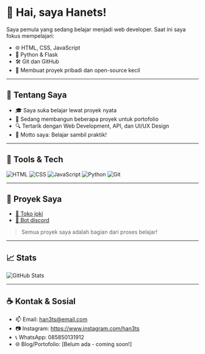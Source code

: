 # 👋 Hai, saya Hanets!

Saya pemula yang sedang belajar menjadi web developer. Saat ini saya fokus mempelajari:

- 🌐 HTML, CSS, JavaScript
- 🐍 Python & Flask
- 🛠️ Git dan GitHub
- 🎯 Membuat proyek pribadi dan open-source kecil

---

## 🌱 Tentang Saya

- 🎓 Saya suka belajar lewat proyek nyata
- 📘 Sedang membangun beberapa proyek untuk portofolio
- 🔍 Tertarik dengan Web Development, API, dan UI/UX Design
- 🧠 Motto saya: Belajar sambil praktik!

---

## 🔧 Tools & Tech

![HTML](https://img.shields.io/badge/-HTML5-E34F26?logo=html5&logoColor=white)
![CSS](https://img.shields.io/badge/-CSS3-1572B6?logo=css3&logoColor=white)
![JavaScript](https://img.shields.io/badge/-JavaScript-F7DF1E?logo=javascript&logoColor=black)
![Python](https://img.shields.io/badge/-Python-3776AB?logo=python&logoColor=white)
![Git](https://img.shields.io/badge/-Git-F05032?logo=git&logoColor=white)

---

## 📌 Proyek Saya

- [🛒 Toko joki](https://github.com/Maizu28/hanetstore)
- [🤖 Bot discord](https://discord.gg/TsCtcxX5)

> Semua proyek saya adalah bagian dari proses belajar!

---

## 📈 Stats

![GitHub Stats](https://github-readme-stats.vercel.app/api?username=hanets&show_icons=true&theme=tokyonight)

---

## ☕ Kontak & Sosial

- 📫 Email: han3ts@email.com
- 📷 Instagram: https://www.instagram.com/han3ts
- 📞 WhatsApp: 085850131912
- 🌐 Blog/Portofolio: [Belum ada - coming soon!]

